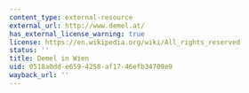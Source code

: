 ```yaml
---
content_type: external-resource
external_url: http://www.demel.at/
has_external_license_warning: true
license: https://en.wikipedia.org/wiki/All_rights_reserved
status: ''
title: Demel in Wien
uid: 0518a0dd-e659-4258-af17-46efb34709e9
wayback_url: ''
---
```

